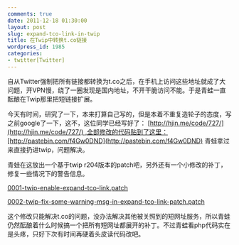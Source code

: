 ```yaml
---
comments: true
date: 2011-12-18 01:30:00
layout: post
slug: expand-tco-link-in-twip
title: 在Twip中转换t.co链接
wordpress_id: 1985
categories:
- twitter[Twitter]
---
```


自从Twitter强制把所有链接都转换为t.co之后，在手机上访问这些地址就成了大问题，开VPN慢，绕了一圈发现是国内地址，不开干脆访问不能。于是青蛙一直酝酿在Twip那里把短链接扩展。


今天有时间，研究了一下，本来打算自己写的，但是本着不重复造轮子的态度，写之前google了一下，这不，这位同学已经写好了： [http://hjin.me/code/727/](http://hjin.me/code/727/) ,全部修改的代码贴到了这里：[http://pastebin.com/f4Gw0DND](http://pastebin.com/f4Gw0DND) 青蛙拿过来直接扔进twip，问题解决。







青蛙在这放出一个基于twip r204版本的patch吧，另外还有一个小修改的补丁，修复一些情况下的警告信息。




[0001-twip-enable-expand-tco-link.patch](https://code.google.com/p/gfrog/downloads/detail?name=0001-twip-enable-expand-tco-link.patch&can=2&q=)




[0002-twip-fix-some-warning-msg-in-expand-tco-link-patch.patch](https://code.google.com/p/gfrog/downloads/detail?name=0002-twip-fix-some-warning-msg-in-expand-tco-link-patch.patch&can=2&q=)







这个修改只能解决t.co的问题，没办法解决其他被关照到的短网址服务，所以青蛙仍然酝酿着什么时候搞一个把所有短网址都展开的补丁。不过青蛙看php代码实在是头疼，只好下次有时间再硬着头皮读代码改吧。
